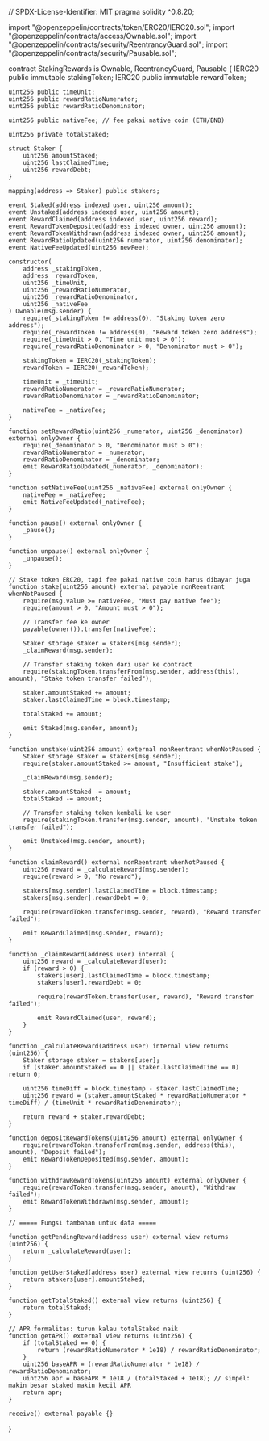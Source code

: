 // SPDX-License-Identifier: MIT
pragma solidity ^0.8.20;

import "@openzeppelin/contracts/token/ERC20/IERC20.sol";
import "@openzeppelin/contracts/access/Ownable.sol";
import "@openzeppelin/contracts/security/ReentrancyGuard.sol";
import "@openzeppelin/contracts/security/Pausable.sol";

contract StakingRewards is Ownable, ReentrancyGuard, Pausable {
    IERC20 public immutable stakingToken;
    IERC20 public immutable rewardToken;

    uint256 public timeUnit;
    uint256 public rewardRatioNumerator;
    uint256 public rewardRatioDenominator;

    uint256 public nativeFee; // fee pakai native coin (ETH/BNB)

    uint256 private totalStaked;

    struct Staker {
        uint256 amountStaked;
        uint256 lastClaimedTime;
        uint256 rewardDebt;
    }

    mapping(address => Staker) public stakers;

    event Staked(address indexed user, uint256 amount);
    event Unstaked(address indexed user, uint256 amount);
    event RewardClaimed(address indexed user, uint256 reward);
    event RewardTokenDeposited(address indexed owner, uint256 amount);
    event RewardTokenWithdrawn(address indexed owner, uint256 amount);
    event RewardRatioUpdated(uint256 numerator, uint256 denominator);
    event NativeFeeUpdated(uint256 newFee);

    constructor(
        address _stakingToken,
        address _rewardToken,
        uint256 _timeUnit,
        uint256 _rewardRatioNumerator,
        uint256 _rewardRatioDenominator,
        uint256 _nativeFee
    ) Ownable(msg.sender) {
        require(_stakingToken != address(0), "Staking token zero address");
        require(_rewardToken != address(0), "Reward token zero address");
        require(_timeUnit > 0, "Time unit must > 0");
        require(_rewardRatioDenominator > 0, "Denominator must > 0");

        stakingToken = IERC20(_stakingToken);
        rewardToken = IERC20(_rewardToken);

        timeUnit = _timeUnit;
        rewardRatioNumerator = _rewardRatioNumerator;
        rewardRatioDenominator = _rewardRatioDenominator;

        nativeFee = _nativeFee;
    }

    function setRewardRatio(uint256 _numerator, uint256 _denominator) external onlyOwner {
        require(_denominator > 0, "Denominator must > 0");
        rewardRatioNumerator = _numerator;
        rewardRatioDenominator = _denominator;
        emit RewardRatioUpdated(_numerator, _denominator);
    }

    function setNativeFee(uint256 _nativeFee) external onlyOwner {
        nativeFee = _nativeFee;
        emit NativeFeeUpdated(_nativeFee);
    }

    function pause() external onlyOwner {
        _pause();
    }

    function unpause() external onlyOwner {
        _unpause();
    }

    // Stake token ERC20, tapi fee pakai native coin harus dibayar juga
    function stake(uint256 amount) external payable nonReentrant whenNotPaused {
        require(msg.value >= nativeFee, "Must pay native fee");
        require(amount > 0, "Amount must > 0");

        // Transfer fee ke owner
        payable(owner()).transfer(nativeFee);

        Staker storage staker = stakers[msg.sender];
        _claimReward(msg.sender);

        // Transfer staking token dari user ke contract
        require(stakingToken.transferFrom(msg.sender, address(this), amount), "Stake token transfer failed");

        staker.amountStaked += amount;
        staker.lastClaimedTime = block.timestamp;

        totalStaked += amount;

        emit Staked(msg.sender, amount);
    }

    function unstake(uint256 amount) external nonReentrant whenNotPaused {
        Staker storage staker = stakers[msg.sender];
        require(staker.amountStaked >= amount, "Insufficient stake");

        _claimReward(msg.sender);

        staker.amountStaked -= amount;
        totalStaked -= amount;

        // Transfer staking token kembali ke user
        require(stakingToken.transfer(msg.sender, amount), "Unstake token transfer failed");

        emit Unstaked(msg.sender, amount);
    }

    function claimReward() external nonReentrant whenNotPaused {
        uint256 reward = _calculateReward(msg.sender);
        require(reward > 0, "No reward");

        stakers[msg.sender].lastClaimedTime = block.timestamp;
        stakers[msg.sender].rewardDebt = 0;

        require(rewardToken.transfer(msg.sender, reward), "Reward transfer failed");

        emit RewardClaimed(msg.sender, reward);
    }

    function _claimReward(address user) internal {
        uint256 reward = _calculateReward(user);
        if (reward > 0) {
            stakers[user].lastClaimedTime = block.timestamp;
            stakers[user].rewardDebt = 0;

            require(rewardToken.transfer(user, reward), "Reward transfer failed");

            emit RewardClaimed(user, reward);
        }
    }

    function _calculateReward(address user) internal view returns (uint256) {
        Staker storage staker = stakers[user];
        if (staker.amountStaked == 0 || staker.lastClaimedTime == 0) return 0;

        uint256 timeDiff = block.timestamp - staker.lastClaimedTime;
        uint256 reward = (staker.amountStaked * rewardRatioNumerator * timeDiff) / (timeUnit * rewardRatioDenominator);

        return reward + staker.rewardDebt;
    }

    function depositRewardTokens(uint256 amount) external onlyOwner {
        require(rewardToken.transferFrom(msg.sender, address(this), amount), "Deposit failed");
        emit RewardTokenDeposited(msg.sender, amount);
    }

    function withdrawRewardTokens(uint256 amount) external onlyOwner {
        require(rewardToken.transfer(msg.sender, amount), "Withdraw failed");
        emit RewardTokenWithdrawn(msg.sender, amount);
    }

    // ===== Fungsi tambahan untuk data =====

    function getPendingReward(address user) external view returns (uint256) {
        return _calculateReward(user);
    }

    function getUserStaked(address user) external view returns (uint256) {
        return stakers[user].amountStaked;
    }

    function getTotalStaked() external view returns (uint256) {
        return totalStaked;
    }

    // APR formalitas: turun kalau totalStaked naik
    function getAPR() external view returns (uint256) {
        if (totalStaked == 0) {
            return (rewardRatioNumerator * 1e18) / rewardRatioDenominator;
        }
        uint256 baseAPR = (rewardRatioNumerator * 1e18) / rewardRatioDenominator;
        uint256 apr = baseAPR * 1e18 / (totalStaked + 1e18); // simpel: makin besar staked makin kecil APR
        return apr;
    }

    receive() external payable {}
}
